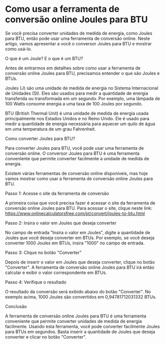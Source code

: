 Como usar a ferramenta de conversão online Joules para BTU
==========================================================

Se você precisa converter unidades de medida de energia, como Joules para BTU, então pode usar uma ferramenta de conversão online. Neste artigo, vamos apresentar a você o conversor Joules para BTU e mostrar como usá-lo.

O que é um Joule? E o que é um BTU?

Antes de entrarmos em detalhes sobre como usar a ferramenta de conversão online Joules para BTU, precisamos entender o que são Joules e BTUs.

Joules (J) são uma unidade de medida de energia no Sistema Internacional de Unidades (SI). Eles são usados para medir a quantidade de energia transferida ou transformada em um segundo. Por exemplo, uma lâmpada de 100 Watts consome energia a uma taxa de 100 Joules por segundo.

BTU (British Thermal Unit) é uma unidade de medida de energia usada principalmente nos Estados Unidos e no Reino Unido. Ele é usado para medir a quantidade de energia necessária para aquecer um quilo de água em uma temperatura de um grau Fahrenheit.

Como converter Joules para BTU?

Para converter Joules para BTU, você pode usar uma ferramenta de conversão online. O conversor Joules para BTU é uma ferramenta conveniente que permite converter facilmente a unidade de medida de energia.

Existem várias ferramentas de conversão online disponíveis, mas hoje vamos mostrar como usar a ferramenta de conversão online Joules para BTU.

Passo 1: Acesse o site da ferramenta de conversão

A primeira coisa que você precisa fazer é acessar o site da ferramenta de conversão online Joules para BTU. Para acessar o site, clique neste link: <https://www.onlinecalculatorsfree.com/pt/convert/joules-to-btu.html>

Passo 2: Insira o valor em Joules que deseja converter

No campo de entrada "Insira o valor em Joules", digite a quantidade de Joules que você deseja converter em BTUs. Por exemplo, se você deseja converter 1000 Joules em BTUs, insira "1000" no campo de entrada.

Passo 3: Clique no botão "Converter"

Depois de inserir o valor em Joules que deseja converter, clique no botão "Converter". A ferramenta de conversão online Joules para BTU irá então calcular e exibir o valor correspondente em BTUs.

Passo 4: Verifique o resultado

O resultado da conversão será exibido abaixo do botão "Converter". No exemplo acima, 1000 Joules são convertidos em 0,94781712031332 BTUs.

Conclusão

A ferramenta de conversão online Joules para BTU é uma ferramenta conveniente que permite converter unidades de medida de energia facilmente. Usando esta ferramenta, você pode converter facilmente Joules para BTUs em segundos. Basta inserir a quantidade de Joules que deseja converter e clicar no botão "Converter".
